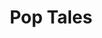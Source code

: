 ---
layout: article
title: "Pop Tales"
modified:
categories: blog
excerpt: 
tags: []
image: 
  feature: 
  teaser: Game/Pop Tales.png
  thumb:

---